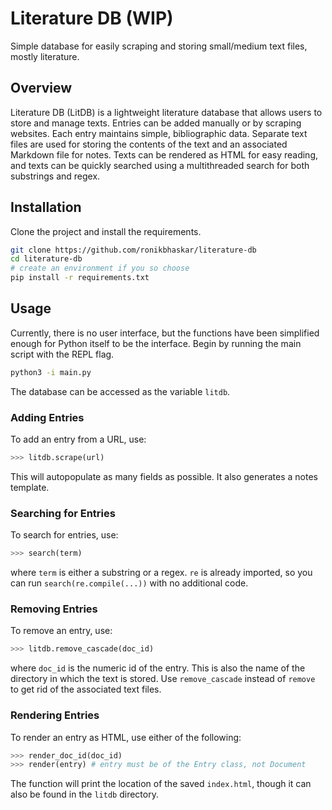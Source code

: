 # Literature DB (WIP)

Simple database for easily scraping and storing small/medium text files, mostly literature.

## Overview

Literature DB (LitDB) is a lightweight literature database that allows users to store and manage texts. Entries can be added manually or by scraping websites. Each entry maintains simple, bibliographic data. Separate text files are used for storing the contents of the text and an associated Markdown file for notes. Texts can be rendered as HTML for easy reading, and texts can be quickly searched using a multithreaded search for both substrings and regex.

## Installation

Clone the project and install the requirements.

```Bash
git clone https://github.com/ronikbhaskar/literature-db
cd literature-db
# create an environment if you so choose
pip install -r requirements.txt
```

## Usage

Currently, there is no user interface, but the functions have been simplified enough for Python itself to be the interface. Begin by running the main script with the REPL flag.

```Bash
python3 -i main.py
```

The database can be accessed as the variable `litdb`. 

### Adding Entries

To add an entry from a URL, use:

```Python
>>> litdb.scrape(url)
```

This will autopopulate as many fields as possible. It also generates a notes template.

### Searching for Entries

To search for entries, use:

```Python
>>> search(term)
```

where `term` is either a substring or a regex. `re` is already imported, so you can run `search(re.compile(...))` with no additional code.

### Removing Entries

To remove an entry, use:

```Python
>>> litdb.remove_cascade(doc_id)
```

where `doc_id` is the numeric id of the entry. This is also the name of the directory in which the text is stored. Use `remove_cascade` instead of `remove` to get rid of the associated text files.

### Rendering Entries

To render an entry as HTML, use either of the following:

```Python
>>> render_doc_id(doc_id)
>>> render(entry) # entry must be of the Entry class, not Document
```

The function will print the location of the saved `index.html`, though it can also be found in the `litdb` directory.
